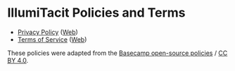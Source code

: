 # IllumiTacit Policies and Terms

- [Privacy Policy](./content/privacy.md) ([Web](https://policies.illumitacit.com/privacy))
- [Terms of Service](./content/terms.md) ([Web](https://policies.illumitacit.com/terms))

These policies were adapted from the [Basecamp open-source policies](https://github.com/basecamp/policies) / [CC BY 4.0](https://creativecommons.org/licenses/by/4.0/).
